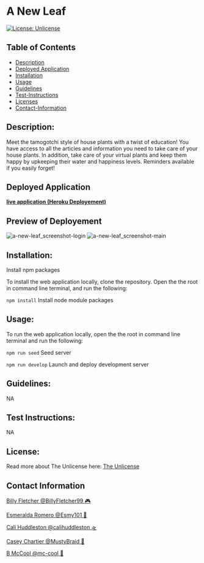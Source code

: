 # A New Leaf

[![License: Unlicense](https://img.shields.io/badge/license-Unlicense-blue.svg)](http://unlicense.org/)

## Table of Contents

- [Description](#description)
- [Deployed Application](#deployedapplication)
- [Installation](#install)
- [Usage](#usage)
- [Guidelines](#guidelines)
- [Test-Instructions](#test)
- [Licenses](#license)
- [Contact-Information](#email)

## Description:

Meet the tamogotchi style of house plants with a twist of education! You have access to all the articles and information you need to take care of your house plants. In addition, take care of your virtual plants and keep them happy by upkeeping their water and happiness levels. Reminders available if you easily forget!

## Deployed Application
**[ live application (Heroku Deployement) ](https://a-newer-leaf.herokuapp.com/)**

## Preview of Deployement
![a-new-leaf_screenshot-login](https://user-images.githubusercontent.com/101916187/200141082-4f289c60-5b6e-46db-a3e2-9470e7fc0de5.png)
![a-new-leaf_screenshot-main](https://user-images.githubusercontent.com/101916187/200141083-77a047b8-2131-4e3e-bb90-bba5bee0c658.png)


## Installation:

Install npm packages

To install the web application locally, clone the repository. Open the the root in command line terminal, and run the following:

`npm install` Install node module packages

## Usage:

To run the web application locally, open the the root in command line terminal and run the following:

`npm run seed` Seed server

`npm run develop` Launch and deploy development server


## Guidelines:

NA


## Test Instructions:

NA


## License:

Read more about The Unlicense here:
[The Unlicense](http://unlicense.org/)


## Contact Information

[ Billy Fletcher @BillyFletcher99 🎮 ](https://github.com/BillyFletcher99)

[ Esmeralda Romero @Esmy101 🧚 ](https://github.com/Esmy101)

[ Cali Huddleston @calihuddleston 🛸 ](https://github.com/calihuddleston)

[ Casey Chartier @MustyBraid 🤖 ](https://github.com/MustyBraid)

[ B McCool @mc-cool 🐉 ](https://github.com/m-ccool)
